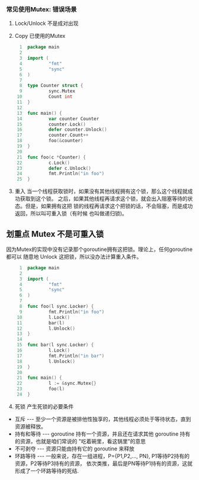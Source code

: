 ### 常见使用Mutex: 错误场景

1. Lock/Unlock 不是成对出现

2. Copy 已使用的Mutex
```go
     1  package main
     2  
     3  import (
     4          "fmt"
     5          "sync"
     6  )
     7  
     8  type Counter struct {
     9          sync.Mutex
    10          Count int
    11  }
    12  
    13  func main() {
    14          var counter Counter
    15          counter.Lock()
    16          defer counter.Unlock()
    17          counter.Count++
    18          foo(&counter)
    19  }
    20  
    21  func foo(c *Counter) {
    22          c.Lock()
    23          defer c.Unlock()
    24          fmt.Println("in foo")
    25  }

```

3. 重入
   当一个线程获取锁时，如果没有其他线程拥有这个锁，那么这个线程就成功获取到这个锁。 
   之后，如果其他线程再请求这个锁，就会出入阻塞等待的状态。但是，如果拥有这把
   锁的线程再请求这个把锁的话，不会阻塞，而是成功返回，所以叫可重入锁（有时候
   也叫做递归锁)。
   
## 划重点 Mutex 不是可重入锁
   因为Mutex的实现中没有记录那个goroutine拥有这把锁。理论上，任何goroutine都可以
   随意地 Unlock 这把锁，所以没办法计算重入条件。
   
```go
     1  package main
     2  
     3  import (
     4          "fmt"
     5          "sync"
     6  )
     7  
     8  func foo(l sync.Locker) {
     9          fmt.Println("in foo")
    10          l.Lock()
    11          bar(l)
    12          l.Unlock()
    13  }
    14  
    15  func bar(l sync.Locker) {
    16          l.Lock()
    17          fmt.Println("in bar")
    18          l.Unlock()
    19  }
    20  
    21  func main() {
    22          l := &sync.Mutex{}
    23          foo(l)
    24  }

```

4. 死锁
产生死锁的必要条件
* 互斥 --- 至少一个资源是被排他性独享的，其他线程必须处于等待状态，直到资源被释放。
* 持有和等待 --- goroutine 持有一个资源，并且还在请求其他 goroutine 持有的资源，也就是咱们常说的
  "吃着碗里，看这锅里"的意思
* 不可剥夺 --- 资源只能由持有它的 goroutine 来释放
* 环路等待 --- 一般来说，存在一组进程，P={P1,P2,..., PN}, P1等待P2持有的资源，P2等待P3持有的资源，
  依次类推，最后是PN等待P1持有的资源，这就形成了一个环路等待的死结.




























